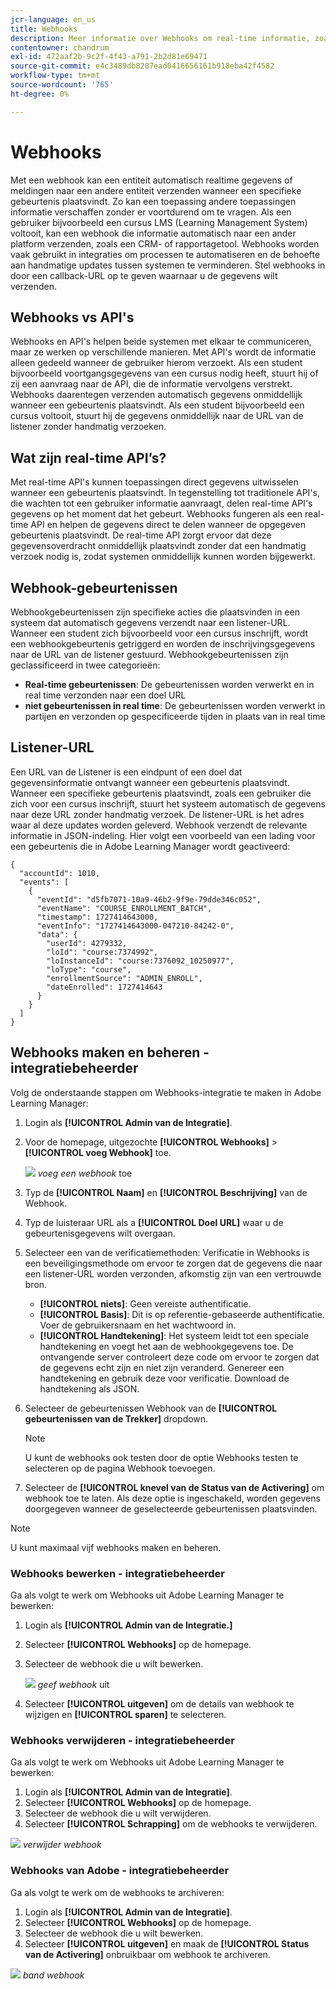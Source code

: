 ```yaml
---
jcr-language: en_us
title: Webhooks
description: Meer informatie over Webhooks om real-time informatie, zoals cursusinschrijvingen, het maken van cursussen en andere informatie, naar een specifieke URL te verzenden
contentowner: chandrum
exl-id: 472aaf2b-9c2f-4f43-a791-2b2d81e69471
source-git-commit: e4c3489db8207ead0416656161b918eba42f4582
workflow-type: tm+mt
source-wordcount: '765'
ht-degree: 0%

---
```


# Webhooks

Met een webhook kan een entiteit automatisch realtime gegevens of meldingen naar een andere entiteit verzenden wanneer een specifieke gebeurtenis plaatsvindt. Zo kan een toepassing andere toepassingen informatie verschaffen zonder er voortdurend om te vragen. Als een gebruiker bijvoorbeeld een cursus LMS (Learning Management System) voltooit, kan een webhook die informatie automatisch naar een ander platform verzenden, zoals een CRM- of rapportagetool. Webhooks worden vaak gebruikt in integraties om processen te automatiseren en de behoefte aan handmatige updates tussen systemen te verminderen. Stel webhooks in door een callback-URL op te geven waarnaar u de gegevens wilt verzenden.

## Webhooks vs API&#39;s

Webhooks en API&#39;s helpen beide systemen met elkaar te communiceren, maar ze werken op verschillende manieren. Met API&#39;s wordt de informatie alleen gedeeld wanneer de gebruiker hierom verzoekt. Als een student bijvoorbeeld voortgangsgegevens van een cursus nodig heeft, stuurt hij of zij een aanvraag naar de API, die de informatie vervolgens verstrekt. Webhooks daarentegen verzenden automatisch gegevens onmiddellijk wanneer een gebeurtenis plaatsvindt. Als een student bijvoorbeeld een cursus voltooit, stuurt hij de gegevens onmiddellijk naar de URL van de listener zonder handmatig verzoeken.

## Wat zijn real-time API’s?

Met real-time API&#39;s kunnen toepassingen direct gegevens uitwisselen wanneer een gebeurtenis plaatsvindt. In tegenstelling tot traditionele API&#39;s, die wachten tot een gebruiker informatie aanvraagt, delen real-time API&#39;s gegevens op het moment dat het gebeurt. Webhooks fungeren als een real-time API en helpen de gegevens direct te delen wanneer de opgegeven gebeurtenis plaatsvindt. De real-time API zorgt ervoor dat deze gegevensoverdracht onmiddellijk plaatsvindt zonder dat een handmatig verzoek nodig is, zodat systemen onmiddellijk kunnen worden bijgewerkt.

## Webhook-gebeurtenissen

Webhookgebeurtenissen zijn specifieke acties die plaatsvinden in een systeem dat automatisch gegevens verzendt naar een listener-URL. Wanneer een student zich bijvoorbeeld voor een cursus inschrijft, wordt een webhookgebeurtenis getriggerd en worden de inschrijvingsgegevens naar de URL van de listener gestuurd.
Webhookgebeurtenissen zijn geclassificeerd in twee categorieën:

* **Real-time gebeurtenissen**: De gebeurtenissen worden verwerkt en in real time verzonden naar een doel URL
* **niet gebeurtenissen in real time**: De gebeurtenissen worden verwerkt in partijen en verzonden op gespecificeerde tijden in plaats van in real time

## Listener-URL

Een URL van de Listener is een eindpunt of een doel dat gegevensinformatie ontvangt wanneer een gebeurtenis plaatsvindt. Wanneer een specifieke gebeurtenis plaatsvindt, zoals een gebruiker die zich voor een cursus inschrijft, stuurt het systeem automatisch de gegevens naar deze URL zonder handmatig verzoek. De listener-URL is het adres waar al deze updates worden geleverd.
Webhook verzendt de relevante informatie in JSON-indeling. Hier volgt een voorbeeld van een lading voor een gebeurtenis die in Adobe Learning Manager wordt geactiveerd:

```
{
  "accountId": 1010,
  "events": [
    {
      "eventId": "d5fb7071-10a9-46b2-9f9e-79dde346c052",
      "eventName": "COURSE_ENROLLMENT_BATCH",
      "timestamp": 1727414643000,
      "eventInfo": "1727414643000-047210-84242-0",
      "data": {
        "userId": 4279332,
        "loId": "course:7374992",
        "loInstanceId": "course:7376092_10250977",
        "loType": "course",
        "enrollmentSource": "ADMIN_ENROLL",
        "dateEnrolled": 1727414643
      }
    }
  ]
}
```

## Webhooks maken en beheren - integratiebeheerder

Volg de onderstaande stappen om Webhooks-integratie te maken in Adobe Learning Manager:

1. Login als **[!UICONTROL Admin van de Integratie]**.
2. Voor de homepage, uitgezochte **[!UICONTROL Webhooks]** > **[!UICONTROL voeg Webhook]** toe.

   ![](assets/create-webhook.png)
   _voeg een webhook_ toe

3. Typ de **[!UICONTROL Naam]** en **[!UICONTROL Beschrijving]** van de Webhook.
4. Typ de luisteraar URL als a **[!UICONTROL Doel URL]** waar u de gebeurtenisgegevens wilt overgaan.
5. Selecteer een van de verificatiemethoden:
Verificatie in Webhooks is een beveiligingsmethode om ervoor te zorgen dat de gegevens die naar een listener-URL worden verzonden, afkomstig zijn van een vertrouwde bron.
   * **[!UICONTROL niets]**: Geen vereiste authentificatie.
   * **[!UICONTROL Basis]**: Dit is op referentie-gebaseerde authentificatie. Voer de gebruikersnaam en het wachtwoord in.
   * **[!UICONTROL Handtekening]**: Het systeem leidt tot een speciale handtekening en voegt het aan de webhookgegevens toe. De ontvangende server controleert deze code om ervoor te zorgen dat de gegevens echt zijn en niet zijn veranderd. Genereer een handtekening en gebruik deze voor verificatie. Download de handtekening als JSON.
6. Selecteer de gebeurtenissen Webhook van de **[!UICONTROL gebeurtenissen van de Trekker]** dropdown.

   >[!NOTE]
   >
   >U kunt de webhooks ook testen door de optie Webhooks testen te selecteren op de pagina Webhook toevoegen.

7. Selecteer de **[!UICONTROL knevel van de Status van de Activering]** om webhook toe te laten. Als deze optie is ingeschakeld, worden gegevens doorgegeven wanneer de geselecteerde gebeurtenissen plaatsvinden.

>[!NOTE]
>
>U kunt maximaal vijf webhooks maken en beheren.

### Webhooks bewerken - integratiebeheerder

Ga als volgt te werk om Webhooks uit Adobe Learning Manager te bewerken:

1. Login als **[!UICONTROL Admin van de Integratie.]**
2. Selecteer **[!UICONTROL Webhooks]** op de homepage.
3. Selecteer de webhook die u wilt bewerken.

   ![](assets/edit-webhook.png)
   _geef webhook_ uit
4. Selecteer **[!UICONTROL uitgeven]** om de details van webhook te wijzigen en **[!UICONTROL sparen]** te selecteren.

### Webhooks verwijderen - integratiebeheerder

Ga als volgt te werk om Webhooks uit Adobe Learning Manager te bewerken:

1. Login als **[!UICONTROL Admin van de Integratie]**.
2. Selecteer **[!UICONTROL Webhooks]** op de homepage.
3. Selecteer de webhook die u wilt verwijderen.
4. Selecteer **[!UICONTROL Schrapping]** om de webhooks te verwijderen.

![](assets/delete-webhooks.png)
_verwijder webhook_

### Webhooks van Adobe - integratiebeheerder

Ga als volgt te werk om de webhooks te archiveren:

1. Login als **[!UICONTROL Admin van de Integratie]**.
2. Selecteer **[!UICONTROL Webhooks]** op de homepage.
3. Selecteer de webhook die u wilt bewerken.
4. Selecteer **[!UICONTROL uitgeven]** en maak de **[!UICONTROL Status van de Activering]** onbruikbaar om webhook te archiveren.

![](assets/retire-webhook.png)
_band webhook_
